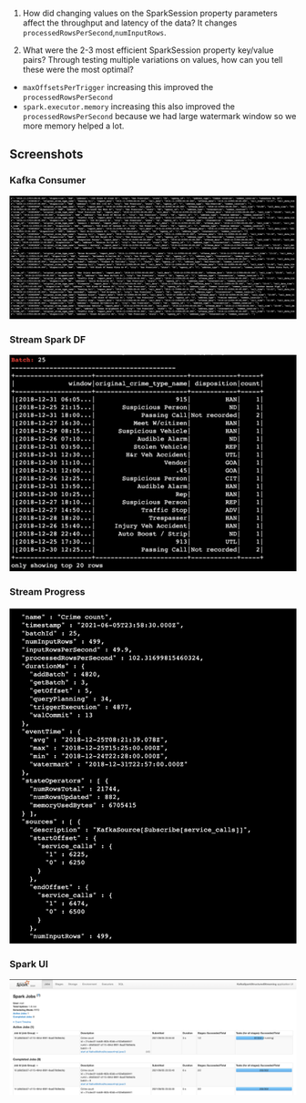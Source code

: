 1. How did changing values on the SparkSession property parameters affect the throughput and latency of the data?
It changes `processedRowsPerSecond`,`numInputRows`.

2. What were the 2-3 most efficient SparkSession property key/value pairs? Through testing multiple variations on values, how can you tell these were the most optimal?

- `maxOffsetsPerTrigger` increasing this improved the `processedRowsPerSecond`
- `spark.executor.memory` increasing this also improved the `processedRowsPerSecond` because we had large watermark window so we more memory helped a lot.

## Screenshots
### Kafka Consumer
![Kafka Consumer](img/2021-06-06-05-31-02.png)
### Stream Spark DF
![Stream Table](img/2021-06-06-05-28-52.png)
### Stream Progress
![Stream Progress](img/2021-06-06-05-29-33.png)
### Spark UI
![Spark UI](img/2021-06-06-05-27-30.png)